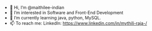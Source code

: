 - 👋 Hi, I’m @maithilee-indian
- 👀 I’m interested in Software and Front-End Development
- 🌱 I’m currently learning java, python, MySQL.
- 📫 To reach me: LinkedIn: https://www.linkedin.com/in/mythili-raja-/


